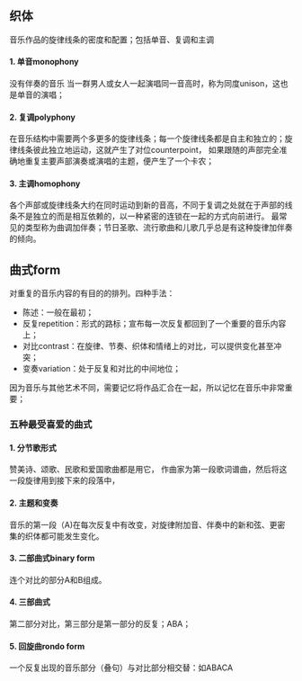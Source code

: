## 织体

音乐作品的旋律线条的密度和配置；包括单音、复调和主调

#### 1. 单音monophony

没有伴奏的音乐
当一群男人或女人一起演唱同一音高时，称为同度unison，这也是单音的演唱；

#### 2. 复调polyphony

在音乐结构中需要两个多更多的旋律线条；每一个旋律线条都是自主和独立的；旋律线条彼此独立地运动，这就产生了对位counterpoint，
如果跟随的声部完全准确地重复主要声部演奏或演唱的主题，便产生了一个卡农；

#### 3. 主调homophony

各个声部或旋律线条大约在同时运动到新的音高，不同于复调之处就在于声部的线条不是独立的而是相互依赖的，以一种紧密的连锁在一起的方式向前进行。
最常见的类型称为曲调加伴奏；节日圣歌、流行歌曲和儿歌几乎总是有这种旋律加伴奏的倾向。

## 曲式form

对重复的音乐内容的有目的的排列。四种手法：

- 陈述：一般在最初；
- 反复repetition：形式的路标；宣布每一次反复都回到了一个重要的音乐内容上；
- 对比contrast：在旋律、节奏、织体和情绪上的对比，可以提供变化甚至冲突；
- 变奏variation：处于反复和对比的中间地位；

因为音乐与其他艺术不同，需要记忆将作品汇合在一起，所以记忆在音乐中非常重要；

### 五种最受喜爱的曲式

#### 1. 分节歌形式

赞美诗、颂歌、民歌和爱国歌曲都是用它，
作曲家为第一段歌词谱曲，然后将这一段旋律用到接下来的段落中，

#### 2. 主题和变奏

音乐的第一段（A)在每次反复中有改变，对旋律附加音、伴奏中的新和弦、更密集的织体都可能发生变化。

#### 3. 二部曲式binary form

连个对比的部分A和B组成。

#### 4. 三部曲式

第二部分对比，第三部分是第一部分的反复；ABA；

#### 5. 回旋曲rondo form

一个反复出现的音乐部分（叠句）与对比部分相交替：如ABACA